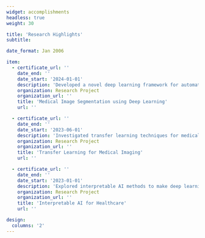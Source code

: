 ```yaml
---
widget: accomplishments
headless: true
weight: 30

title: 'Research Highlights'
subtitle:

date_format: Jan 2006

item:
  - certificate_url: ''
    date_end: ''
    date_start: '2024-01-01'
    description: 'Developed a novel deep learning framework for automated medical image segmentation with improved accuracy and efficiency. Our method achieved state-of-the-art results on multiple benchmark datasets.'
    organization: Research Project
    organization_url: ''
    title: 'Medical Image Segmentation using Deep Learning'
    url: ''

  - certificate_url: ''
    date_end: ''
    date_start: '2023-06-01'
    description: 'Investigated transfer learning techniques for medical imaging applications with limited annotated data. Proposed a new domain adaptation method that significantly improves model generalization.'
    organization: Research Project
    organization_url: ''
    title: 'Transfer Learning for Medical Imaging'
    url: ''

  - certificate_url: ''
    date_end: ''
    date_start: '2023-01-01'
    description: 'Explored interpretable AI methods to make deep learning models more transparent and trustworthy for clinical decision support systems.'
    organization: Research Project
    organization_url: ''
    title: 'Interpretable AI for Healthcare'
    url: ''

design:
  columns: '2'
---
```

